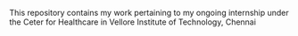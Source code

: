 This repository contains my work pertaining to my ongoing internship under the Ceter for Healthcare in Vellore Institute of Technology, Chennai

